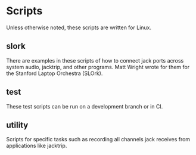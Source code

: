 # Scripts
Unless otherwise noted, these scripts are written for Linux.

## slork ##
There are examples in these scripts of how to connect jack ports across system audio, jacktrip, and other programs.  Matt Wright wrote for them for the Stanford Laptop Orchestra (SLOrk).

## test ##
These test scripts can be run on a development branch or in CI.

## utility ##
Scripts for specific tasks such as recording all channels jack receives from applications like jacktrip.

